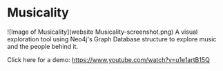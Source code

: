 # Musicality
![Image of Musicality](website Musicality-screenshot.png)
A visual exploration tool using Neo4j's Graph Database structure to explore music and the people behind it. 

Click here for a demo: https://www.youtube.com/watch?v=u1e1artB15Q


